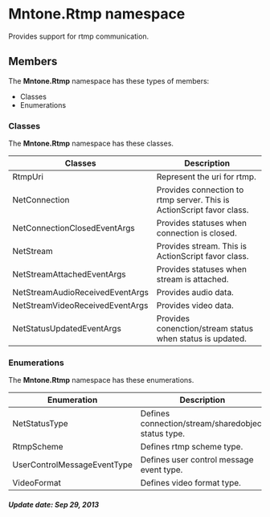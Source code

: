 # Mntone.Rtmp namespace
Provides support for rtmp communication.

## Members
The **Mntone.Rtmp** namespace has these types of members:

- Classes
- Enumerations

### Classes
The **Mntone.Rtmp** namespace has these classes.

Classes                        |Description
-------------------------------|-----------
RtmpUri                        |Represent the uri for rtmp.
NetConnection                  |Provides connection to rtmp server. This is ActionScript favor class.
NetConnectionClosedEventArgs   |Provides statuses when connection is closed.
NetStream                      |Provides stream. This is ActionScript favor class.
NetStreamAttachedEventArgs     |Provides statuses when stream is attached.
NetStreamAudioReceivedEventArgs|Provides audio data.
NetStreamVideoReceivedEventArgs|Provides video data.
NetStatusUpdatedEventArgs      |Provides conenction/stream status when status is updated.

### Enumerations
The **Mntone.Rtmp** namespace has these enumerations.

Enumeration                |Description
---------------------------|-----------
NetStatusType              |Defines connection/stream/sharedobject status type.
RtmpScheme                 |Defines rtmp scheme type.
UserControlMessageEventType|Defines user control message event type.
VideoFormat                |Defines video format type.

##### Update date: Sep 29, 2013